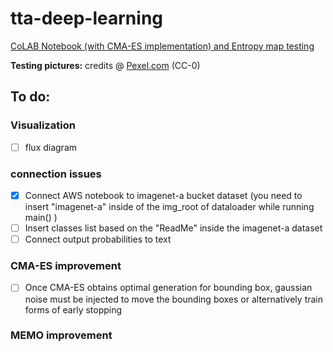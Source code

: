 # tta-deep-learning

[CoLAB Notebook (with CMA-ES implementation) and Entropy map testing](https://colab.research.google.com/drive/1jK08Hx10QWX3SFNeiSVORKEqDppa6hvy#scrollTo=DDSzKgRUFsKG)

**Testing pictures:** credits @ [Pexel.com](https://www.pexels.com/it-it/) (CC-0)

## To do:
### Visualization
- [ ] flux diagram

### connection issues
- [x] Connect AWS notebook to imagenet-a bucket dataset (you need to insert "imagenet-a" inside of the img_root of dataloader while running main() )
- [ ] Insert classes list based on the "ReadMe" inside the imagenet-a dataset
- [ ] Connect output probabilities to text

### CMA-ES improvement
- [ ] Once CMA-ES obtains optimal generation for bounding box, gaussian noise must be injected to move the bounding boxes or alternatively train forms of early stopping

### MEMO improvement


